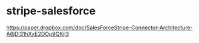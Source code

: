 # stripe-salesforce

https://paper.dropbox.com/doc/SalesForceStripe-Connector-Architecture-A6jDl31hXxE2DOp9QKjl3
